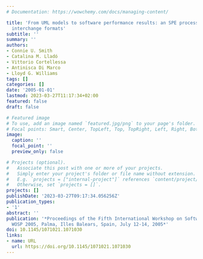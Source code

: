 ```yaml
---
# Documentation: https://wowchemy.com/docs/managing-content/

title: 'From UML models to software performance results: an SPE process based on XML
  interchange formats'
subtitle: ''
summary: ''
authors:
- Connie U. Smith
- Catalina M. Lladó
- Vittorio Cortellessa
- Antinisca Di Marco
- Lloyd G. Williams
tags: []
categories: []
date: '2005-01-01'
lastmod: 2023-03-27T11:17:34+02:00
featured: false
draft: false

# Featured image
# To use, add an image named `featured.jpg/png` to your page's folder.
# Focal points: Smart, Center, TopLeft, Top, TopRight, Left, Right, BottomLeft, Bottom, BottomRight.
image:
  caption: ''
  focal_point: ''
  preview_only: false

# Projects (optional).
#   Associate this post with one or more of your projects.
#   Simply enter your project's folder or file name without extension.
#   E.g. `projects = ["internal-project"]` references `content/project/deep-learning/index.md`.
#   Otherwise, set `projects = []`.
projects: []
publishDate: '2023-03-27T09:17:34.056256Z'
publication_types:
- '1'
abstract: ''
publication: '*Proceedings of the Fifth International Workshop on Software and Performance,
  WOSP 2005, Palma, Illes Balears, Spain, July 12-14, 2005*'
doi: 10.1145/1071021.1071030
links:
- name: URL
  url: https://doi.org/10.1145/1071021.1071030
---
```

